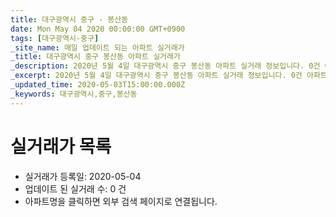 ```yaml
---
title: 대구광역시 중구 - 봉산동
date: Mon May 04 2020 00:00:00 GMT+0900
tags: [대구광역시-중구]
_site_name: 매일 업데이트 되는 아파트 실거래가
_title: 대구광역시 중구 봉산동 아파트 실거래가
_description: 2020년 5월 4일 대구광역시 중구 봉산동 아파트 실거래 정보입니다. 0건 아파트 정보가 있습니다.
_excerpt: 2020년 5월 4일 대구광역시 중구 봉산동 아파트 실거래 정보입니다. 0건 아파트 정보가 있습니다.
_updated_time: 2020-05-03T15:00:00.000Z
_keywords: 대구광역시,중구,봉산동
---
```






# 실거래가 목록
- 실거래가 등록일: 2020-05-04
- 업데이트 된 실거래 수: 0 건
- 아파트명을 클릭하면 외부 검색 페이지로 연결됩니다.




